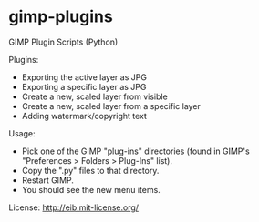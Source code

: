gimp-plugins
============

GIMP Plugin Scripts (Python)

Plugins:
* Exporting the active layer as JPG
* Exporting a specific layer as JPG
* Create a new, scaled layer from visible
* Create a new, scaled layer from a specific layer
* Adding watermark/copyright text

Usage:
* Pick one of the GIMP "plug-ins" directories (found in GIMP's "Preferences > Folders > Plug-Ins" list).
* Copy the ".py" files to that directory.
* Restart GIMP.
* You should see the new menu items.

License: http://eib.mit-license.org/
